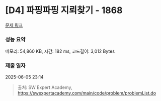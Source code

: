 # [D4] 파핑파핑 지뢰찾기 - 1868 

[문제 링크](https://swexpertacademy.com/main/code/problem/problemDetail.do?contestProbId=AV5LwsHaD1MDFAXc) 

### 성능 요약

메모리: 54,860 KB, 시간: 182 ms, 코드길이: 3,012 Bytes

### 제출 일자

2025-06-05 23:14



> 출처: SW Expert Academy, https://swexpertacademy.com/main/code/problem/problemList.do
